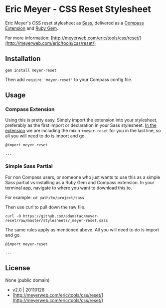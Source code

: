 # Eric Meyer - CSS Reset Stylesheet

Eric Meyer's CSS reset stylesheet as [Sass](http://sass-lang.com/), delivered as a [Compass Extension](http://compass-style.org/docs/tutorials/extensions/) and [Ruby Gem](http://rubygems.org/).

For more information: [http://meyerweb.com/eric/tools/css/reset/](http://meyerweb.com/eric/tools/css/reset/)

## Installation

    gem install meyer-reset

Then add `require 'meyer-reset'` to your Compass config file.

## Usage

### Compass Extension

Using this is pretty easy. Simply import the extension into your stylesheet, preferably as the first import or declaration in your Sass stylesheet. [In the extension](https://github.com/adamstac/meyer-reset/blob/master/stylesheets/_meyer-reset.sass) we are including the mixin `+meyer-reset` for you in the last line, so all you will need to do is import and go.

    @import meyer-reset
    
    ...

### Simple Sass Partial

For non Compass users, or someone who just wants to use this as a simple Sass partial vs installing as a Ruby Gem and Compass extension. In your terminal app, navigate to where you want to download this to.

For example: `cd path/to/project/sass`

Then use curl to pull down the raw file.

    curl -0 https://github.com/adamstac/meyer-reset/raw/master/stylesheets/_meyer-reset.sass

The same rules apply as mentioned above. All you will need to do is import and go.

    @import meyer-reset
    
    ...

## License

None (public domain)

* v2.0 | 20110126
* [http://meyerweb.com/eric/tools/css/reset/](http://meyerweb.com/eric/tools/css/reset/)